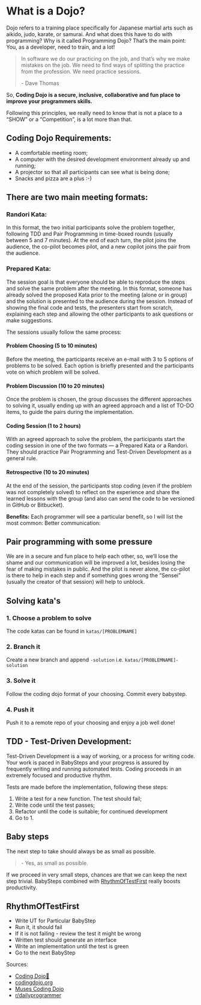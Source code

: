 # What is a Dojo?

Dojo refers to a training place specifically for Japanese martial arts such as aikido, judo, karate, or samurai. And what does this have to do with programming? Why is it called Programming Dojo? That’s the main point:
You, as a developer, need to train, and a lot!

>In software we do our practicing on the job, and that’s why we make mistakes on the job. We need to find ways of splitting the practice from the profession. We need practice sessions.
>
>\- Dave Thomas

So, **Coding Dojo is a secure, inclusive, collaborative and fun place to improve your programmers skills.**

Following this principles, we really need to know that is not a place to a “SHOW” or a “Competition”, is a lot more than that.
## Coding Dojo Requirements:
- A comfortable meeting room;
- A computer with the desired development environment already up and running;
- A projector so that all participants can see what is being done;
- Snacks and pizza are a plus :-)

## There are two main meeting formats:
### Randori Kata:

In this format, the two initial participants solve the problem together, following TDD and Pair Programming in time-boxed rounds (usually between 5 and 7 minutes). At the end of each turn, the pilot joins the audience, the co-pilot becomes pilot, and a new copilot joins the pair from the audience.

### Prepared Kata:

The session goal is that everyone should be able to reproduce the steps and solve the same problem after the meeting.
In this format, someone has already solved the proposed Kata prior to the meeting (alone or in group) and the solution is presented to the audience during the session. Instead of showing the final code and tests, the presenters start from scratch, explaining each step and allowing the other participants to ask questions or make suggestions.

The sessions usually follow the same process:
#### Problem Choosing (5 to 10 minutes)
Before the meeting, the participants receive an e-mail with 3 to 5 options of problems to be solved. Each option is briefly presented and the participants vote on which problem will be solved.
#### Problem Discussion (10 to 20 minutes)
Once the problem is chosen, the group discusses the different approaches to solving it, usually ending up with an agreed approach and a list of TO-DO items, to guide the pairs during the implementation.
#### Coding Session (1 to 2 hours)
With an agreed approach to solve the problem, the participants start the coding session in one of the two formats — a Prepared Kata or a Randori. They should practice Pair Programming and Test-Driven Development as a general rule.
#### Retrospective (10 to 20 minutes)
At the end of the session, the participants stop coding (even if the problem was not completely solved) to reflect on the experience and share the learned lessons with the group (and also can send the code to be versioned in GitHub or Bitbucket).

**Benefits:**
Each programmer will see a particular benefit, so I will list the most common:
Better communication:

## Pair programming with some pressure
We are in a secure and fun place to help each other, so, we’ll lose the shame and our communication will be improved a lot, besides losing the fear of making mistakes in public. And the pilot is never alone, the co-pilot is there to help in each step and if something goes wrong the “Sensei” (usually the creator of that session) will help to unblock.

## Solving kata's
### 1. Choose a problem to solve 
The code katas can be found in `katas/[PROBLEMNAME]`
### 2. Branch it 
Create a new branch and append `-solution` i.e. `katas/[PROBLEMNAME]-solution`
### 3. Solve it 
Follow the coding dojo format of your choosing. Commit every babystep.
### 4. Push it
Push it to a remote repo of your choosing and enjoy a job well done!

## TDD - Test-Driven Development:
Test-Driven Development is a way of working, or a process for writing code. Your work is paced in BabySteps and your progress is assured by frequently writing and running automated tests. Coding proceeds in an extremely focused and productive rhythm.

Tests are made before the implementation, following these steps:
1. Write a test for a new function. The test should fail;
2. Write code until the test passes;
3. Refactor until the code is suitable; for continued development
4. Go to 1.

## Baby steps

The next step to take should always be as small as possible.
> \- Yes, as small as possible.

If we proceed in very small steps, chances are that we can keep the next step trivial. BabySteps combined with [RhythmOfTestFirst](http://codingdojo.org/RhythmOfTestFirst/) really boosts productivity.

## RhythmOfTestFirst

- Write UT for Particular BabyStep
- Run it, it should fail
- If it is not failing - review the test it might be wrong
- Written test should generate an interface
- Write an implementation until the test is green
- Go to the next BabyStep

Sources:
- [Coding Dojo🥋](https://medium.com/@lucascaixeta/coding-dojo-4e0b1ea69735)
- [codingdojo.org](http://codingdojo.org)
- [Muses Coding Dojo](https://github.com/muses-code-js/coding-dojo)
- [r/dailyprogrammer](https://www.reddit.com/r/dailyprogrammer)
